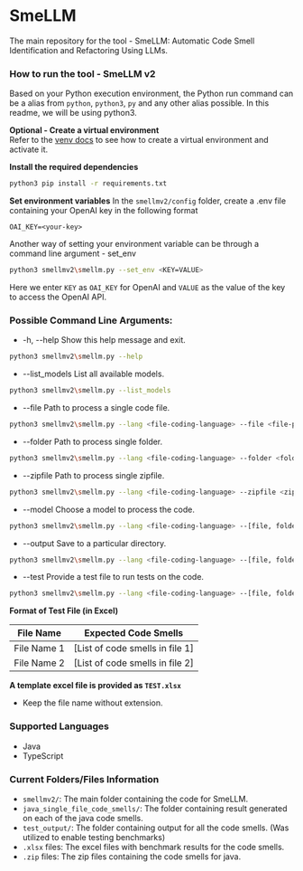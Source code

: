 # SmeLLM
The main repository for the tool - SmeLLM: Automatic Code Smell Identification and Refactoring Using LLMs.

### How to run the tool - SmeLLM v2

Based on your Python execution environment, the Python run command can be a alias from `python`, `python3`, `py` and any other alias possible. In this readme, we will be using python3.

**Optional - Create a virtual environment** \
Refer to the [venv docs](https://docs.python.org/3/library/venv.html) to see how to create a virtual environment and activate it.

**Install the required dependencies**
```bash
python3 pip install -r requirements.txt
```

**Set environment variables**
In the `smellmv2/config` folder, create a .env file containing your OpenAI key in the following format
```
OAI_KEY=<your-key>
```
Another way of setting your environment variable can be through a command line argument - set_env
```bash
python3 smellmv2\smellm.py --set_env <KEY=VALUE>
```
Here we enter `KEY` as `OAI_KEY` for OpenAI and `VALUE` as the value of the key to access the OpenAI API.


### Possible Command Line Arguments:
-  -h, --help           Show this help message and exit.
```bash
python3 smellmv2\smellm.py --help
```

-   --list_models           List all available models.
```bash
python3 smellmv2\smellm.py --list_models
```

-   --file <file-path>           Path to process a single code file.
```bash
python3 smellmv2\smellm.py --lang <file-coding-language> --file <file-path>
```

-   --folder <folder-path>          Path to process single folder.
```bash
python3 smellmv2\smellm.py --lang <file-coding-language> --folder <folder-path>
```

-   --zipfile <zipfile-path>          Path to process single zipfile.
```bash
python3 smellmv2\smellm.py --lang <file-coding-language> --zipfile <zipfile-path>
```

-   --model <model-name>          Choose a model to process the code.
```bash
python3 smellmv2\smellm.py --lang <file-coding-language> --[file, folder, zipfile] <path> --model <model-name>
```

-   --output <dir-path>          Save to a particular directory.
```bash
python3 smellmv2\smellm.py --lang <file-coding-language> --[file, folder, zipfile] <path> --output <dir-path>
```

-   --test <test-file-path>         Provide a test file to run tests on the code.
```bash
python3 smellmv2\smellm.py --lang <file-coding-language> --[file, folder, zipfile] <path> --test <test-file-path>
```

**Format of Test File (in Excel)**

| File Name   | Expected Code Smells            |
|-------------|---------------------------------|
| File Name 1 | [List of code smells in file 1] |
| File Name 2 | [List of code smells in file 2] |

**A template excel file is provided as `TEST.xlsx`**
- Keep the file name without extension.

### Supported Languages
- Java
- TypeScript


### Current Folders/Files Information
- `smellmv2/`: The main folder containing the code for SmeLLM.
- `java_single_file_code_smells/`: The folder containing result generated on each of the java code smells.
- `test_output/`: The folder containing output for all the code smells. (Was utilized to enable testing benchmarks)
-  `.xlsx` files: The excel files with benchmark results for the code smells.
- `.zip` files: The zip files containing the code smells for java.
